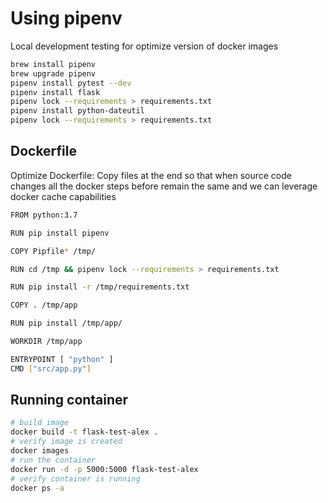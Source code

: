 # Using pipenv

Local development testing for optimize version of docker images

```bash
brew install pipenv
brew upgrade pipenv
pipenv install pytest --dev
pipenv install flask
pipenv lock --requirements > requirements.txt
pipenv install python-dateutil
pipenv lock --requirements > requirements.txt
```

## Dockerfile

Optimize Dockerfile: Copy files at the end so that when source code changes all the docker steps before remain the same and we can leverage docker cache capabilities

```bash
FROM python:3.7

RUN pip install pipenv

COPY Pipfile* /tmp/

RUN cd /tmp && pipenv lock --requirements > requirements.txt

RUN pip install -r /tmp/requirements.txt

COPY . /tmp/app

RUN pip install /tmp/app/

WORKDIR /tmp/app

ENTRYPOINT [ "python" ]
CMD ["src/app.py"]

```

## Running container

```bash
# build image
docker build -t flask-test-alex .
# verify image is created
docker images
# run the container
docker run -d -p 5000:5000 flask-test-alex
# verify container is running
docker ps -a
```
